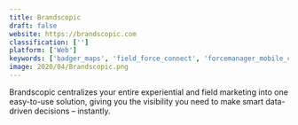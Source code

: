 ```yaml
---
title: Brandscopic
draft: false 
website: https://brandscopic.com
classification: ['']
platform: ['Web']
keywords: ['badger_maps', 'field_force_connect', 'forcemanager_mobile_crm', 'geopointe', 'handshake', 'map_my_customers', 'mapview', 'organizer', 'repsly', 'resco_mobile_crm', 'routzy', 'sales_rabbit', 'spotio', 'espatial']
image: 2020/04/Brandscopic.png
---
```

Brandscopic centralizes your entire experiential and field marketing into one easy-to-use solution, giving you the visibility you need to make smart data-driven decisions – instantly.